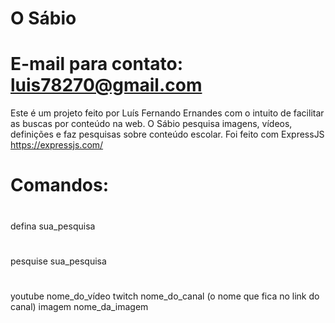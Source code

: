 # O Sábio
# E-mail para contato: luis78270@gmail.com

Este é um projeto feito por Luís Fernando Ernandes com o intuito de facilitar as buscas por conteúdo na web.
O Sábio pesquisa imagens, vídeos, definições e faz pesquisas sobre conteúdo escolar.
Foi feito com ExpressJS https://expressjs.com/

# Comandos:
#
defina sua_pesquisa
#
pesquise sua_pesquisa
#
youtube nome_do_vídeo
twitch nome_do_canal (o nome que fica no link do canal)
imagem nome_da_imagem
